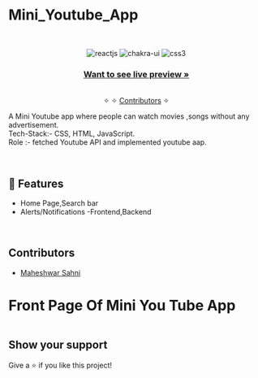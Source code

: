 # Mini_Youtube_App




<br />
<p align="center">
    <img src="https://img.shields.io/badge/HTML5-E34F26?style=for-the-badge&logo=html5&logoColor=white" alt="reactjs" />
    <img src="https://img.shields.io/badge/CSS3-1572B6?style=for-the-badge&logo=css3&logoColor=white" alt="chakra-ui"/>
    <img src="https://img.shields.io/badge/JavaScript-323330?style=for-the-badge&logo=javascript&logoColor=F7DF1E" alt="css3"/> 

</p>

<h3 align="center"><a href="https://boisterous-sprinkles-aa9429.netlify.app"><strong>Want to see live preview »</strong></a></h3>

<p align="center"> 
    <br />&#10023;
     &#10023;     
    <a href="#Contributors">Contributors</a> &#10023;
  </p>
  
A Mini Youtube app where people can watch movies ,songs without any advertisement.</br>
Tech-Stack:- CSS, HTML, JavaScript.</br>
Role :- fetched Youtube API and implemented youtube aap.
  

<br />


## 🚀 Features
- Home Page,Search bar
- Alerts/Notifications
-Frontend,Backend




<br/>

## Contributors

- [Maheshwar Sahni](https://github.com/maheshwar7667291394)

<h1>Front Page Of Mini You Tube App</h1>
 <img src="https://i.ibb.co/VgLR0zc/Screenshot-159.png" alt="">


## Show your support

Give a ⭐ if you like this project!


